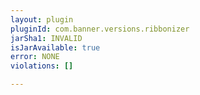 ```yaml
---
layout: plugin
pluginId: com.banner.versions.ribbonizer
jarSha1: INVALID
isJarAvailable: true
error: NONE
violations: []

---
```

